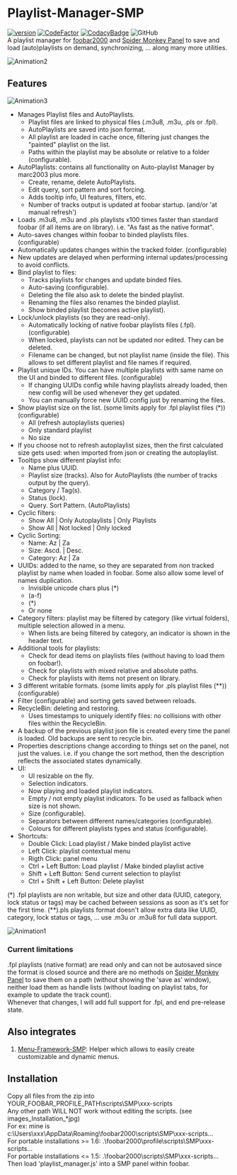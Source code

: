 # Playlist-Manager-SMP
[![version][version_badge]][changelog]
[![CodeFactor][codefactor_badge]](https://www.codefactor.io/repository/github/regorxxx/Playlist-Manager-SMP/overview/main)
[![CodacyBadge][codacy_badge]](https://www.codacy.com/gh/regorxxx/Playlist-Manager-SMP/dashboard?utm_source=github.com&amp;utm_medium=referral&amp;utm_content=regorxxx/Playlist-Manager-SMP&amp;utm_campaign=Badge_Grade)
![GitHub](https://img.shields.io/github/license/regorxxx/Playlist-Manager-SMP)  
A playlist manager for [foobar2000](https://www.foobar2000.org) and [Spider Monkey Panel](https://theqwertiest.github.io/foo_spider_monkey_panel) to save and load (auto)playlists on demand, synchronizing, ... along many more utilities. 

![Animation2](https://user-images.githubusercontent.com/83307074/116749102-f8b7b900-a9ef-11eb-9054-08fcb349813d.gif)

## Features
![Animation3](https://user-images.githubusercontent.com/83307074/116749322-4d5b3400-a9f0-11eb-9e55-cdd91370f624.gif)

* Manages Playlist files and AutoPlaylists.  
  * Playlist files are linked to physical files (.m3u8, .m3u, .pls or .fpl).
  * AutoPlaylists are saved into json format.
  * All playlist are loaded in cache once, filtering just changes the "painted" playlist on the list.
  * Paths within the playlist may be absolute or relative to a folder (configurable).
* AutoPlaylists: contains all functionality on Auto-playlist Manager by marc2003 plus more.
  * Create, rename, delete AutoPlaylists.
  * Edit query, sort pattern and sort forcing.
  * Adds tooltip info, UI features, filters, etc.
  * Number of tracks output is updated at foobar startup. (and/or 'at manual refresh')
* Loads .m3u8, .m3u and .pls playlists x100 times faster than standard foobar (if all items are on library). i.e. "As fast as the native format".
* Auto-saves changes within foobar to binded playlists files. (configurable)
* Automatically updates changes within the tracked folder. (configurable)
* New updates are delayed when performing internal updates/processing to avoid conflicts.
* Bind playlist to files:
  * Tracks playlists for changes and update binded files.
  * Auto-saving (configurable).
  * Deleting the file also ask to delete the binded playlist.
  * Renaming the files also renames the binded playlist.
  * Show binded playlist (becomes active playlist).
* Lock/unlock playlists (so they are read-only).
  * Automatically locking of native foobar playlists files (.fpl). (configurable)
  * When locked, playlists can not be updated nor edited. They can be deleted.
  * Filename can be changed, but not playlist name (inside the file). This allows to set different playlist and file names if required.
* Playlist unique IDs. You can have multiple playlists with same name on the UI and binded to different files. (configurable)
  * If changing UUIDs config while having playlists already loaded, then new config will be used whenever they get updated.
  * You can manually force new UUID config just by renaming the files.
* Show playlist size on the list. (some limits apply for .fpl playlist files (*)) (configurable)
  * All (refresh autoplaylists queries)
  * Only standard playlist
  * No size
* If you choose not to refresh autoplaylist sizes, then the first calculated size gets used: when imported from json or creating the autoplaylist.
* Tooltips show different playlist info:
  * Name plus UUID.
  * Playlist size (tracks). Also for AutoPlaylists (the number of tracks output by the query).
  * Category / Tag(s).
  * Status (lock).
  * Query. Sort Pattern. (AutoPlaylists)
* Cyclic filters:
  * Show All | Only Autoplaylists | Only Playlists
  * Show All | Not locked | Only locked
* Cyclic Sorting:
  * Name: Az | Za
  * Size: Ascd. | Desc.
  * Category: Az | Za
* UUIDs: added to the name, so they are separated from non tracked playlist by name when loaded in foobar. Some also allow some level of names duplication.
  * Invisible unicode chars plus (*)
  * (a-f)
  * (*) 
  * Or none
* Category filters: playlist may be filtered by category (like virtual folders), multiple selection allowed in a menu.
  * When lists are being filtered by category, an indicator is shown in the header text.
* Additional tools for playlists:
  * Check for dead items on playlists files (without having to load them on foobar!).
  * Check for playlists with mixed relative and absolute paths.
  * Check for playlists with items not present on library.
* 3 different writable formats. (some limits apply for .pls playlist files (**)) (configurable)
* Filter (configurable) and sorting gets saved between reloads.
* RecycleBin: deleting and restoring.
  * Uses timestamps to uniquely identify files: no collisions with other files within the RecycleBin.
* A backup of the previous playlist json file is created every time the panel is loaded. Old backups are sent to recycle bin.
* Properties descriptions change according to things set on the panel, not just the values. i.e. if you change the sort method, then the description reflects the associated states dynamically.
* UI:
  * UI resizable on the fly.
  * Selection indicators.
  * Now playing and loaded playlist indicators.
  * Empty / not empty playlist indicators. To be used as fallback when size is not shown.
  * Size (configurable).
  * Separators between different names/categories (configurable).
  * Colours for different playlists types and status (configurable).
* Shortcuts:
  * Double Click: Load playlist / Make binded playlist active
  * Left Click: playlist contextual menu
  * Rigth Click: panel menu
  * Ctrl + Left Button: Load playlist / Make binded playlist active
  * Shift + Left Button: Send current selection to playlist
  * Ctrl + Shift + Left Button: Delete playlist

(*)	.fpl playlists are non writable, but size and other data (UUID, category, lock status or tags) may be cached between sessions as soon as it's set for the first time.
(**).pls playlists format doesn't allow extra data like UUID, category, lock status or tags, ... use .m3u or .m3u8 for full data support.
 
![Animation1](https://user-images.githubusercontent.com/83307074/116749095-f6555f00-a9ef-11eb-9723-7229766bed90.gif)

### Current limitations
.fpl playlists (native format) are read only and can not be autosaved since the format is closed source and there are no methods on [Spider Monkey Panel](https://theqwertiest.github.io/foo_spider_monkey_panel) to save them on a path (without showing the 'save as' window), neither load them as handle lists (without loading on playlist tabs, for example to update the track count).  
Whenever that changes, I will add full support for .fpl, and end pre-release state.


## Also integrates
 1. [Menu-Framework-SMP](https://github.com/regorxxx/Menu-Framework-SMP): Helper which allows to easily create customizable and dynamic menus.

## Installation
Copy all files from the zip into YOUR_FOOBAR_PROFILE_PATH\scripts\SMP\xxx-scripts  
Any other path WILL NOT work without editing the scripts. (see images\_Installation_*jpg)  
For ex: mine is c:\Users\xxx\AppData\Roaming\foobar2000\scripts\SMP\xxx-scripts\...  
For portable installations >= 1.6: .\foobar2000\profile\scripts\SMP\xxx-scripts\...  
For portable installations <= 1.5: .\foobar2000\scripts\SMP\xxx-scripts\...  
Then load 'playlist_manager.js' into a SMP panel within foobar.

[changelog]: CHANGELOG.md
[version_badge]: https://img.shields.io/github/release/regorxxx/Playlist-Manager-SMP.svg?include_prereleases
[codacy_badge]: https://api.codacy.com/project/badge/Grade/329cf09cbffc46618a64d04e51f32011
[codefactor_badge]: https://www.codefactor.io/repository/github/regorxxx/Playlist-Manager-SMP/badge/main
